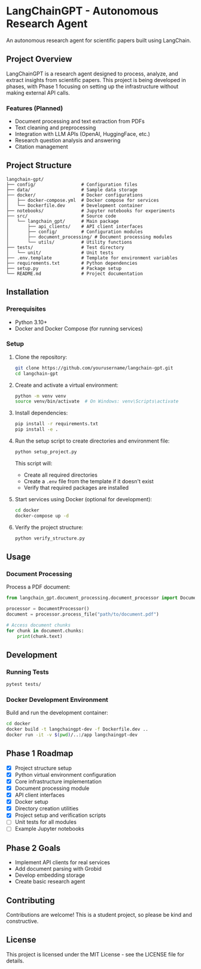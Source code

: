 # LangChainGPT - Autonomous Research Agent

An autonomous research agent for scientific papers built using LangChain.

## Project Overview

LangChainGPT is a research agent designed to process, analyze, and extract insights from scientific papers. This project is being developed in phases, with Phase 1 focusing on setting up the infrastructure without making external API calls.

### Features (Planned)

- Document processing and text extraction from PDFs
- Text cleaning and preprocessing
- Integration with LLM APIs (OpenAI, HuggingFace, etc.)
- Research question analysis and answering
- Citation management

## Project Structure

```
langchain-gpt/
├── config/                 # Configuration files
├── data/                   # Sample data storage
├── docker/                 # Docker configurations
│   ├── docker-compose.yml  # Docker compose for services
│   └── Dockerfile.dev      # Development container
├── notebooks/              # Jupyter notebooks for experiments
├── src/                    # Source code
│   └── langchain_gpt/      # Main package
│       ├── api_clients/    # API client interfaces
│       ├── config/         # Configuration modules
│       ├── document_processing/ # Document processing modules
│       └── utils/          # Utility functions
├── tests/                  # Test directory
│   └── unit/               # Unit tests
├── .env.template           # Template for environment variables
├── requirements.txt        # Python dependencies
├── setup.py                # Package setup
└── README.md               # Project documentation
```

## Installation

### Prerequisites

- Python 3.10+
- Docker and Docker Compose (for running services)

### Setup

1. Clone the repository:
   ```bash
   git clone https://github.com/yourusername/langchain-gpt.git
   cd langchain-gpt
   ```

2. Create and activate a virtual environment:
   ```bash
   python -m venv venv
   source venv/bin/activate  # On Windows: venv\Scripts\activate
   ```

3. Install dependencies:
   ```bash
   pip install -r requirements.txt
   pip install -e .
   ```

4. Run the setup script to create directories and environment file:
   ```bash
   python setup_project.py
   ```
   
   This script will:
   - Create all required directories
   - Create a `.env` file from the template if it doesn't exist
   - Verify that required packages are installed

5. Start services using Docker (optional for development):
   ```bash
   cd docker
   docker-compose up -d
   ```
   
6. Verify the project structure:
   ```bash
   python verify_structure.py
   ```

## Usage

### Document Processing

Process a PDF document:

```python
from langchain_gpt.document_processing.document_processor import DocumentProcessor

processor = DocumentProcessor()
document = processor.process_file("path/to/document.pdf")

# Access document chunks
for chunk in document.chunks:
    print(chunk.text)
```

## Development

### Running Tests

```bash
pytest tests/
```

### Docker Development Environment

Build and run the development container:

```bash
cd docker
docker build -t langchaingpt-dev -f Dockerfile.dev ..
docker run -it -v $(pwd)/..:/app langchaingpt-dev
```

## Phase 1 Roadmap

- [x] Project structure setup
- [x] Python virtual environment configuration
- [x] Core infrastructure implementation
- [x] Document processing module
- [x] API client interfaces
- [x] Docker setup
- [x] Directory creation utilities
- [x] Project setup and verification scripts
- [ ] Unit tests for all modules
- [ ] Example Jupyter notebooks

## Phase 2 Goals

- Implement API clients for real services
- Add document parsing with Grobid
- Develop embedding storage
- Create basic research agent

## Contributing

Contributions are welcome! This is a student project, so please be kind and constructive.

## License

This project is licensed under the MIT License - see the LICENSE file for details. 